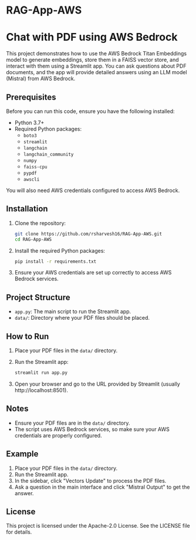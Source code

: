 # RAG-App-AWS

# Chat with PDF using AWS Bedrock

This project demonstrates how to use the AWS Bedrock Titan Embeddings model to generate embeddings, store them in a FAISS vector store, and interact with them using a Streamlit app. You can ask questions about PDF documents, and the app will provide detailed answers using an LLM model (Mistral) from AWS Bedrock.

## Prerequisites

Before you can run this code, ensure you have the following installed:

- Python 3.7+
- Required Python packages:
  - `boto3`
  - `streamlit`
  - `langchain`
  - `langchain_community`
  - `numpy`
  - `faiss-cpu`
  - `pypdf`
  - `awscli`

You will also need AWS credentials configured to access AWS Bedrock.

## Installation

1. Clone the repository:
    ```bash
    git clone https://github.com/rsharvesh16/RAG-App-AWS.git
    cd RAG-App-AWS
    ```

2. Install the required Python packages:
    ```bash
    pip install -r requirements.txt
    ```

3. Ensure your AWS credentials are set up correctly to access AWS Bedrock services.

## Project Structure

- `app.py`: The main script to run the Streamlit app.
- `data/`: Directory where your PDF files should be placed.

## How to Run

1. Place your PDF files in the `data/` directory.

2. Run the Streamlit app:
    ```bash
    streamlit run app.py
    ```

3. Open your browser and go to the URL provided by Streamlit (usually http://localhost:8501).

## Notes

- Ensure your PDF files are in the `data/` directory.
- The script uses AWS Bedrock services, so make sure your AWS credentials are properly configured.

## Example

1. Place your PDF files in the `data/` directory.
2. Run the Streamlit app.
3. In the sidebar, click "Vectors Update" to process the PDF files.
4. Ask a question in the main interface and click "Mistral Output" to get the answer.

## License

This project is licensed under the Apache-2.0 License. See the LICENSE file for details.
